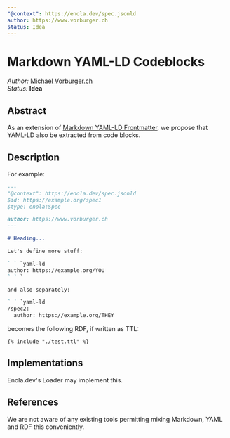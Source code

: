 ```yaml
---
"@context": https://enola.dev/spec.jsonld
author: https://www.vorburger.ch
status: Idea
---
```


# Markdown YAML-LD Codeblocks

_Author:_ [Michael Vorburger.ch](https://www.vorburger.ch)
<br>_Status:_ **Idea**

## Abstract

As an extension of [Markdown YAML-LD Frontmatter](../markdown-yamlld-frontmatter/index.md), we propose that YAML-LD also be extracted from code blocks.

## Description

For example:

<!-- TODO Use includes, but it's broken :=( with MD files which contain ``` -->

```markdown
---
"@context": https://enola.dev/spec.jsonld
$id: https://example.org/spec1
$type: enola:Spec

author: https://www.vorburger.ch
---

# Heading...

Let's define more stuff:

` ` `yaml-ld
author: https://example.org/YOU
` ` `

and also separately:

` ` `yaml-ld
/spec2:
  author: https://example.org/THEY
```

becomes the following RDF, if written as TTL:

```turtle
{% include "./test.ttl" %}
```

## Implementations

Enola.dev's Loader may implement this.

## References

We are not aware of any existing tools permitting mixing Markdown, YAML and RDF this conveniently.
